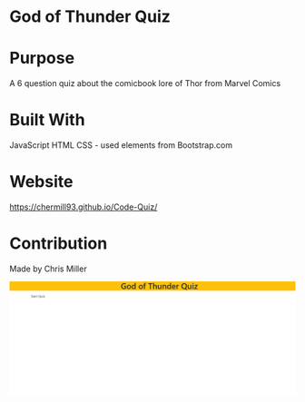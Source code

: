 # God of Thunder Quiz

# Purpose
A 6 question quiz about the comicbook lore of Thor from Marvel Comics

# Built With
JavaScript
HTML
CSS - used elements from Bootstrap.com

# Website
https://chermill93.github.io/Code-Quiz/

# Contribution
Made by Chris Miller

![](2021-11-21-13-48-25.png)



